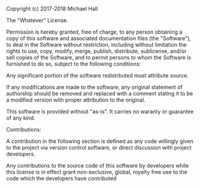 Copyright (c) 2017-2018 Michael Hall

The "Whatever" License.

Permission is hereby granted, free of charge, to any person obtaining a copy of this software and associated documentation files (the "Software"), to deal in the Software without restriction, including without limitation the rights to use, copy, modify, merge, publish, distribute, sublicense, and/or sell copies of the Software, and to permit persons to whom the Software is furnished to do so, subject to the following conditions:

Any significant portion of the software redistrbuted must attribute source.

If any modifications are made to the software, any original statement of authorship
should be removed and replaced with a comment stating it to be a modified version
with proper attribution to the original.


This software is provided without "as-is".
It carries no waranty or guarantee of any kind.

Contributions:

A contribution in the following section is defined as any code willingly given to the project via
version control software, or direct discussion with project developers.

Any contributions to the source code of this software by developers while this license is in effect
grant non-exclusive, global, royalty free use to the code which the developers have contributed